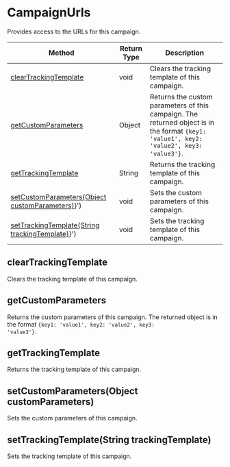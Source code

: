# CampaignUrls
Provides access to the URLs for this campaign.

|Method|Return Type|Description|
|-|-|-
[clearTrackingTemplate]('#clearTrackingTemplate}')|void|Clears the tracking template of this campaign.<br />
[getCustomParameters]('#getCustomParameters}')|Object|Returns the custom parameters of this campaign. The returned object is in the format <code>{key1: 'value1', key2: 'value2', key3: 'value3'}</code>.<br />
[getTrackingTemplate]('#getTrackingTemplate}')|String|Returns the tracking template of this campaign.<br />
[setCustomParameters(Object customParameters)]('#setCustomParameters-Object-customParameters)}')|void|Sets the custom parameters of this campaign.<br />
[setTrackingTemplate(String trackingTemplate)]('#setTrackingTemplate-String-trackingTemplate)}')|void|Sets the tracking template of this campaign.<br />

<a name="#clearTrackingTemplate"></a>
## clearTrackingTemplate
Clears the tracking template of this campaign.


<a name="#getCustomParameters"></a>
## getCustomParameters
Returns the custom parameters of this campaign. The returned object is in the format <code>{key1: 'value1', key2: 'value2', key3: 'value3'}</code>.


<a name="#getTrackingTemplate"></a>
## getTrackingTemplate
Returns the tracking template of this campaign.


<a name="#setCustomParameters-Object-customParameters)"></a>
## setCustomParameters(Object customParameters)
Sets the custom parameters of this campaign.


<a name="#setTrackingTemplate-String-trackingTemplate)"></a>
## setTrackingTemplate(String trackingTemplate)
Sets the tracking template of this campaign.


